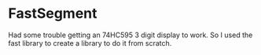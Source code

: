 # FastSegment

Had some trouble getting an 74HC595 3 digit display to work. So I used the fast library to create a library to do it from scratch.